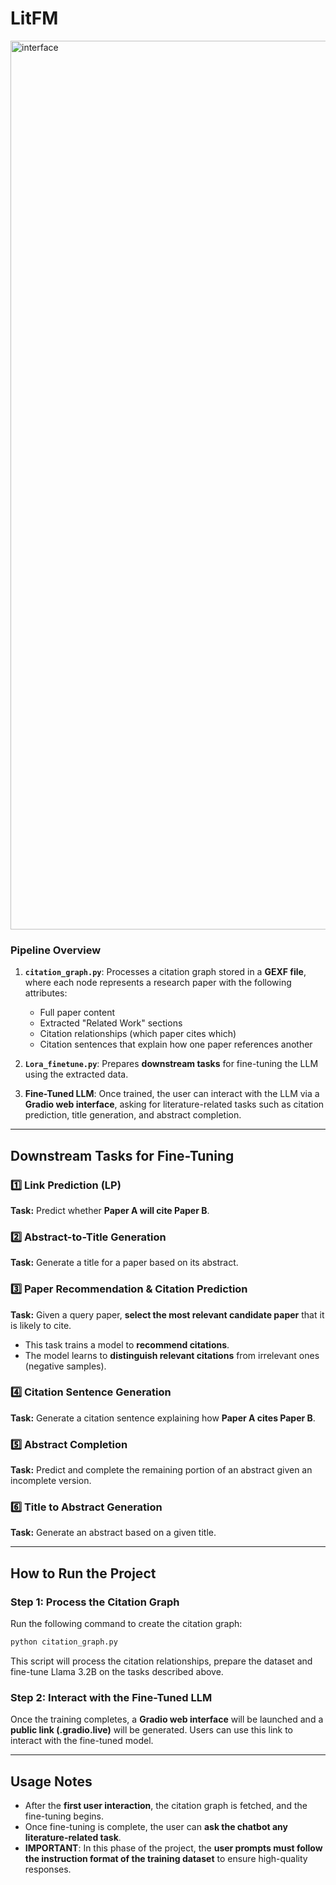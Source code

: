 # LitFM

<img width="1422" alt="interface" src="https://github.com/user-attachments/assets/3f41c5ee-1879-4f0e-912e-c52f465811ec" />

### **Pipeline Overview**
1. **`citation_graph.py`**: Processes a citation graph stored in a **GEXF file**, where each node represents a research paper with the following attributes:
   - Full paper content
   - Extracted "Related Work" sections
   - Citation relationships (which paper cites which)
   - Citation sentences that explain how one paper references another

2. **`Lora_finetune.py`**: Prepares **downstream tasks** for fine-tuning the LLM using the extracted data.

3. **Fine-Tuned LLM**: Once trained, the user can interact with the LLM via a **Gradio web interface**, asking for literature-related tasks such as citation prediction, title generation, and abstract completion.

---
## **Downstream Tasks for Fine-Tuning**

### 1️⃣ **Link Prediction (LP)**
**Task:** Predict whether **Paper A will cite Paper B**.

### 2️⃣ **Abstract-to-Title Generation**
**Task:** Generate a title for a paper based on its abstract.

### 3️⃣ **Paper Recommendation & Citation Prediction**
**Task:** Given a query paper, **select the most relevant candidate paper** that it is likely to cite.
- This task trains a model to **recommend citations**.
- The model learns to **distinguish relevant citations** from irrelevant ones (negative samples).

### 4️⃣ **Citation Sentence Generation**
**Task:** Generate a citation sentence explaining how **Paper A cites Paper B**.

### 5️⃣ **Abstract Completion**
**Task:** Predict and complete the remaining portion of an abstract given an incomplete version.

### 6️⃣ **Title to Abstract Generation**
**Task:** Generate an abstract based on a given title.

---
## **How to Run the Project**

### **Step 1: Process the Citation Graph**
Run the following command to create the citation graph:
```bash
python citation_graph.py
```
This script will process the citation relationships, prepare the dataset and fine-tune Llama 3.2B on the tasks described above.

### **Step 2: Interact with the Fine-Tuned LLM**
Once the training completes, a **Gradio web interface** will be launched and a **public link (.gradio.live)** will be generated. Users can use this link to interact with the fine-tuned model.

---
## **Usage Notes**
- After the **first user interaction**, the citation graph is fetched, and the fine-tuning begins.
- Once fine-tuning is complete, the user can **ask the chatbot any literature-related task**.
- **IMPORTANT**: In this phase of the project, the **user prompts must follow the instruction format of the training dataset** to ensure high-quality responses.

